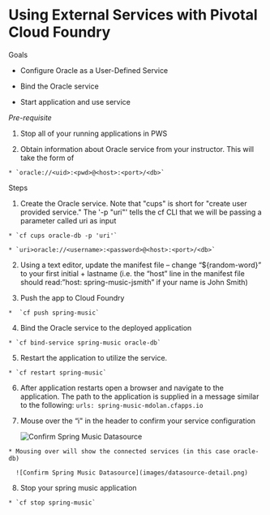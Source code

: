 # Using External Services with Pivotal Cloud Foundry

Goals

  * Configure Oracle as a User-Defined Service

  * Bind the Oracle service

  * Start application and use service

*Pre-requisite*

  1.	Stop all of your running applications in PWS

  2.	Obtain information about Oracle service from your instructor.  This will take the form of

    * `oracle://<uid>:<pwd>@<host>:<port>/<db>`

Steps

  1. Create the Oracle service.  Note that "cups" is short for "create user provided service."  The '-p "uri"' tells the cf CLI that we will be passing a parameter called uri as input

    * `cf cups oracle-db -p 'uri'`

    * `uri>oracle://<username>:<password>@<host>:<port>/<db>`

  2. Using a text editor, update the manifest file – change “${random-word}” to your first initial + lastname (i.e. the “host” line in the manifest file should read:”host: spring-music-jsmith” if your name is John Smith)

  3. Push the app to Cloud Foundry

    *  `cf push spring-music`

  4. Bind the Oracle service to the deployed application

    * `cf bind-service spring-music oracle-db`

  5. Restart the application to utilize the service.

    * `cf restart spring-music`

  6. After application restarts open a browser and navigate to the application.  The path to the application is supplied in a message similar to the following: `urls: spring-music-mdolan.cfapps.io`

  7. Mouse over the “i" in the header to confirm your service configuration

      ![Confirm Spring Music Datasource](images/header-confirm.png)
 
    * Mousing over will show the connected services (in this case oracle-db)

      ![Confirm Spring Music Datasource](images/datasource-detail.png)
 
  8. Stop your spring music application

    * `cf stop spring-music`

